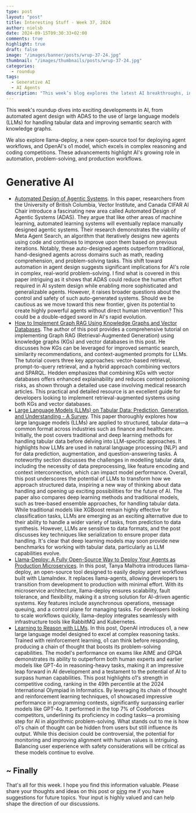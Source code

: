 ```yaml
---
type: post
layout: "post"
title: Interesting Stuff - Week 37, 2024
author: nielsb
date: 2024-09-15T09:30:33+02:00
comments: true
highlight: true
draft: false
image: "/images/banner/posts/wrup-37-24.jpg"
thumbnail: "/images/thumbnails/posts/wrup-37-24.jpg"
categories:
  - roundup
tags:
  - Generative AI
  - AI Agents
description: "This week’s blog explores the latest AI breakthroughs, including automated agent design, LLMs for tabular data, and OpenAI's o1 model excelling in reasoning and coding. Plus, we dive into llama-deploy, a new tool for deploying AI-driven systems with ease."
---
```


This week's roundup dives into exciting developments in AI, from automated agent design with ADAS to the use of large language models (LLMs) for handling tabular data and improving semantic search with knowledge graphs. 

We also explore llama-deploy, a new open-source tool for deploying agent workflows, and OpenAI's o1 model, which excels in complex reasoning and coding competitions. These advancements highlight AI's growing role in automation, problem-solving, and production workflows.

<!--more-->

# Generative AI

* [Automated Design of Agentic Systems][1]. In this paper, researchers from the University of British Columbia, Vector Institute, and Canada CIFAR AI Chair introduce a fascinating new area called Automated Design of Agentic Systems (ADAS). They argue that like other areas of machine learning, automated learning systems will eventually replace manually designed agentic systems. Their research demonstrates the viability of Meta Agent Search, an algorithm that iteratively designs new agents using code and continues to improve upon them based on previous iterations. Notably, these auto-designed agents outperform traditional, hand-designed agents across domains such as math, reading comprehension, and problem-solving tasks. This shift toward automation in agent design suggests significant implications for AI's role in complex, real-world problem-solving. I find what is covered in this paper intriguing as it shows that ADAS could reduce the human effort required in AI system design while enabling more sophisticated and generalizable agents. However, it raises broader questions about the control and safety of such auto-generated systems. Should we be cautious as we move toward this new frontier, given its potential to create highly powerful agents without direct human intervention? This could be a double-edged sword in AI's rapid evolution.
* [How to Implement Graph RAG Using Knowledge Graphs and Vector Databases][2]. The author of this post provides a comprehensive tutorial on implementing Graph RAG (Retrieval-Augmented Generation) using knowledge graphs (KGs) and vector databases in this post. He discusses how KGs can be leveraged for improved semantic search, similarity recommendations, and context-augmented prompts for LLMs. The tutorial covers three key approaches: vector-based retrieval, prompt-to-query retrieval, and a hybrid approach combining vectors and SPARQL. Hedden emphasizes that combining KGs with vector databases offers enhanced explainability and reduces context poisoning risks, as shown through a detailed use case involving medical research articles. This practical and detailed resource is an excellent guide for developers looking to implement retrieval-augmented systems using both KGs and vector databases.
* [Large Language Models (LLMs) on Tabular Data: Prediction, Generation, and Understanding - A Survey][3]. This paper thoroughly explores how large language models (LLMs) are applied to structured, tabular data—a common format across industries such as finance and healthcare. Initially, the post covers traditional and deep learning methods for handling tabular data before delving into LLM-specific approaches. It highlights how LLMs are used in natural language processing (NLP) and for data prediction, augmentation, and question-answering tasks. A noteworthy section discusses the challenges in modelling tabular data, including the necessity of data preprocessing, like feature encoding and context interconnection, which can impact model performance. Overall, this post underscores the potential of LLMs to transform how we approach structured data, inspiring a new way of thinking about data handling  and opening up exciting possibilities for the future of AI. The paper also compares deep learning methods and traditional models, such as tree-based ensemble approaches, for handling tabular data. While traditional models like XGBoost remain highly effective for classification tasks, LLMs are emerging as an exciting alternative due to their ability to handle a wider variety of tasks, from prediction to data synthesis. However, LLMs are sensitive to data formats, and the post discusses key techniques like serialization to ensure proper data handling. It's clear that deep learning models may soon provide new benchmarks for working with tabular data, particularly as LLM capabilities evolve.
* [Llama-Deploy: A Fully Open-Source Way to Deploy Your Agents as Production Microservices][4]. In this post, Tanya Malhotra introduces llama-deploy, an open-source tool designed to easily deploy agent workflows built with LlamaIndex. It replaces llama-agents, allowing developers to transition from development to production with minimal effort. With its microservice architecture, llama-deploy ensures scalability, fault tolerance, and flexibility, making it a strong solution for AI-driven agentic systems. Key features include asynchronous operations, message queuing, and a control plane for managing tasks. For developers looking to scale workflows quickly, llama-deploy integrates seamlessly with infrastructure tools like RabbitMQ and Kubernetes.
* [Learning to Reason with LLMs][5]. In this post, OpenAI introduces o1, a new large language model designed to excel at complex reasoning tasks. Trained with reinforcement learning, o1 can think before responding, producing a chain of thought that boosts its problem-solving capabilities. The model's performance on exams like AIME and GPQA demonstrates its ability to outperform both human experts and earlier models like GPT-4o in reasoning-heavy tasks, making it an impressive leap forward in AI development and a testament to the potential of AI to surpass human capabilities. This post highlights o1's strength in competitive coding, ranking in the 49th percentile at the 2024 International Olympiad in Informatics. By leveraging its chain of thought and reinforcement learning techniques, o1 showcased impressive performance in programming contests, significantly surpassing earlier models like GPT-4o. It performed in the top 7% of Codeforces competitors, underlining its proficiency in coding tasks—a promising step for AI in algorithmic problem-solving. What stands out to me is how o1's chain of thought can be hidden from users but still influence its output. While this decision could be controversial, the potential for monitoring and improving alignment with human values is intriguing. Balancing user experience with safety considerations will be critical as these models continue to evolve.

## ~ Finally

That's all for this week. I hope you find this information valuable. Please share your thoughts and ideas on this post or [ping][ma] me if you have suggestions for future topics. Your input is highly valued and can help shape the direction of our discussions.

[ma]: mailto:niels.it.berglund@gmail.com
[mp]: https://blog.acolyer.org
[iq]: https://www.infoq.com/
[ew]: http://sqlonice.com/
[re]: http://blog.revolutionanalytics.com
[sqsk]: https://www.sqlskills.com
[mdaveyblog]: https://mdavey.wordpress.com/
[charlblog]: https://charlla.com/

[jovpop]: https://twitter.com/JovanPop_MSFT
[bobw]: https://twitter.com/bobwardms
[revod]: https://twitter.com/revodavid
[lonny]: https://twitter.com/sqL_handLe
[ewtw]: https://twitter.com/sqlOnIce
[buckw]: https://twitter.com/BuckWoodyMSFT
[mattw]: https://twitter.com/matthewwarren
[murba]: https://twitter.com/muratdemirbas
[daveda]: https://twitter.com/davidthecoder
[adcol]: https://twitter.com/adriancolyer
[jesrod]: https://twitter.com/jrdothoughts
[tomaz]: https://twitter.com/tomaz_tsql
[dataart]: https://twitter.com/dataartisans
[luis]: https://twitter.com/luis_de_sousa
[benstop]: https://twitter.com/benstopford
[conflu]: https://twitter.com/confluentinc
[tylert]: https://twitter.com/tyler_treat
[andrewng]: https://twitter.com/AndrewYNg
[lawr]: https://twitter.com/bytezn
[jue]: https://twitter.com/b0rk
[yan]: https://twitter.com/theburningmonk
[danny]: https://twitter.com/g9yuayon
[rmoff]: https://www.linkedin.com/in/robinmoffatt/
[ryansw]: https://twitter.com/ryanswanstrom
[pabloc]: https://twitter.com/pabloc_ds
[mklep]: https://twitter.com/martinkl
[mdavey]: https://twitter.com/matt_davey
[jboner]: https://twitter.com/jboner
[joeduff]: https://twitter.com/funcOfJoe
[charl]: https://twitter.com/charllamprecht
[dbricks]: https://twitter.com/databricks
[adsit]: https://twitter.com/SitnikAdam
[vicky]: https://twitter.com/vickyharp
[dscentral]: https://twitter.com/DataScienceCtrl
[natemc]: https://twitter.com/natemcmaster
[ads]: https://twitter.com/azuredatastudio
[travw]: https://twitter.com/radtravis
[emilk]: https://twitter.com/IsTheArchitect
[netflx]: https://netflixtechblog.com/
[hubert]: https://www.linkedin.com/in/hkdulay/
[jserra]: https://www.linkedin.com/in/jamesserra/
[lemi]: https://www.linkedin.com/in/lemimasalu/
[michael]: https://www.linkedin.com/in/michaeladrianjohnson/

[1]: https://arxiv.org/pdf/2408.08435
[2]: https://towardsdatascience.com/how-to-implement-graph-rag-using-knowledge-graphs-and-vector-databases-60bb69a22759
[3]: https://arxiv.org/pdf/2402.17944
[4]: https://www.marktechpost.com/2024/09/09/llama-deploy-a-fully-open-source-way-to-deploy-your-agents-as-production-microservices/
[5]: https://openai.com/index/learning-to-reason-with-llms/
